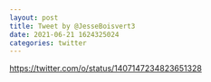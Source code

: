 ```yaml
--- 
layout: post 
title: Tweet by @JesseBoisvert3 
date: 2021-06-21 1624325024 
categories: twitter 
--- 
```

https://twitter.com/o/status/1407147234823651328